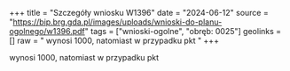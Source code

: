 +++
title = "Szczegóły wniosku W1396"
date = "2024-06-12"
source = "https://bip.brg.gda.pl/images/uploads/wnioski-do-planu-ogolnego/w1396.pdf"
tags = ["wnioski-ogolne", "obręb: 0025"]
geolinks = []
raw = " wynosi 1000, natomiast w przypadku pkt "
+++

 wynosi 1000, natomiast w przypadku pkt 


